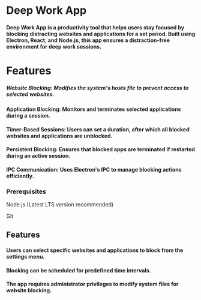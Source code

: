 # Deep Work App

  

#### Deep Work App is a productivity tool that helps users stay focused by blocking distracting websites and applications for a set period. Built using Electron, React, and Node.js, this app ensures a distraction-free environment for deep work sessions.

  

# Features

  

##### Website Blocking: Modifies the system's hosts file to prevent access to selected websites.

  

#### Application Blocking: Monitors and terminates selected applications during a session.

  

#### Timer-Based Sessions: Users can set a duration, after which all blocked websites and applications are unblocked.

  

#### Persistent Blocking: Ensures that blocked apps are terminated if restarted during an active session.

  

 #### IPC Communication: Uses Electron's IPC to manage blocking actions efficiently.

  

### Prerequisites

  

Node.js (Latest LTS version recommended)

  

Git



## Features 

  

#### Users can select specific websites and applications to block from the settings menu.

  

#### Blocking can be scheduled for predefined time intervals.

  

#### The app requires administrator privileges to modify system files for website blocking.